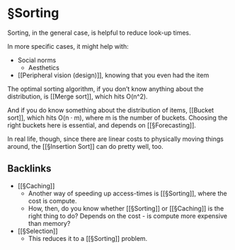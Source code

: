 # §Sorting
Sorting, in the general case, is helpful to reduce look-up times.

In more specific cases, it might help with:
* Social norms
	* Aesthetics
* [[Peripheral vision (design)]], knowing that you even had the item

The optimal sorting algorithm, if you don’t know anything about the distribution, is [[Merge sort]], which hits O(n^2).

And if you do know something about the distribution of items, [[Bucket sort]], which hits O(n · m), where m is the number of buckets. Choosing the right buckets here is essential, and depends on [[§Forecasting]]. 

In real life, though, since there are linear costs to physically moving things around, the [[§Insertion Sort]] can do pretty well, too.

## Backlinks
* [[§Caching]]
	* Another way of speeding up access-times is [[§Sorting]], where the cost is compute.
	* How, then, do you know whether [[§Sorting]] or [[§Caching]] is the right thing to do? Depends on the cost - is compute more expensive than memory?
* [[§Selection]]
	* This reduces it to a [[§Sorting]] problem.

<!-- {BearID:BC51097A-9CBF-4D77-A66C-6EFA363FFA07-7797-00000A275ED23366} -->
